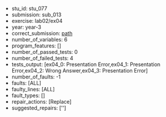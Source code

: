 - stu_id: stu_077	       
- submission: sub_013
- exercise: lab02/ex04
- year: year-3
- correct_submission: [path](https://github.com/pmorvalho/C-Pack-IPAs/blob/main/correct_submissions/year-3/lab02/ex04/ex04-stu_077-sub_012)
- number_of_variables: 6
- program_features: [] 
- number_of_passed_tests: 0
- number_of_failed_tests: 4
- tests_output: [ex04_0: Presentation Error,ex04_1: Presentation Error,ex04_2: Wrong Answer,ex04_3: Presentation Error]
- number_of_faults: -1
- faults: [ALL]
- faulty_lines: [ALL]
- fault_types: []
- repair_actions: [Replace]
- suggested_repairs: ['']

